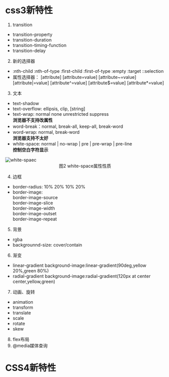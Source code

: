 # css3新特性
1. transition
- transition-property
- transition-duration
- transition-timing-function
- transition-delay
2. 新的选择器
- :nth-child :nth-of-type :first-child :first-of-type :empty :target ::selection 
- 属性选择器： [attribute] [attribute=value] [attribute~=value] [attribute|=value]
[attribute^=value] [attribute$=value] [attribute*=value]
3. 文本
- text-shadow
- text-overflow: ellipsis, clip,  [string]
- text-wrap: normal none unrestricted suppress  
**浏览器不支持改属性**  
- word-break：normal, break-all, keep-all, break-word
- word-wrap: normal, break-word  
**浏览器支持不太好**
- white-space: normal | no-wrap | pre | pre-wrap | pre-line  
**控制空白字符显示**  

<img :src="$withBase('/white-space.png')" alt="white-spaec">
<center>图2 white-space属性性质</center>  

4. 边框
- border-radius: 10% 20% 10% 20%
- border-image:  
border-image-source  
border-image-slice  
border-image-width  
border-image-outset  
border-image-repeat  

5. 背景
- rgba
- backgrounnd-size: cover/contain
6. 渐变
- linear-gradient   background-image:linear-gradient(90deg,yellow 20%,green 80%)
- radial-gradient   background-image:radial-gradient(120px at center center,yellow,green)
7. 动画、旋转
- animation
- transform
- translate
- scale
- rotate
- skew
8. flex布局
9. @media媒体查询


# CSS4新特性

